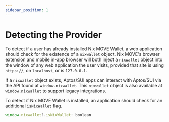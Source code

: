 ```yaml
---
sidebar_position: 1
---
```


# Detecting the Provider

To detect if a user has already installed Nix MOVE Wallet, a web application should check for the existence of a `nixwallet` object. Nix MOVE's browser extension and mobile in-app browser will both inject a `nixwallet` object into the window of any web application the user visits, provided that site is using `https://`, on `localhost`, or is `127.0.0.1`.

If a `nixwallet` object exists, Aptos/SUI apps can interact with Aptos/SUI via the API found at `window.nixwallet`. This `nixwallet` object is also available at `window.nixwallet`  to support legacy integrations.

To detect if Nix MOVE Wallet is installed, an application should check for an additional `isNixWallet` flag.

```javascript
window.nixwallet?.isNixWallet: boolean
```
